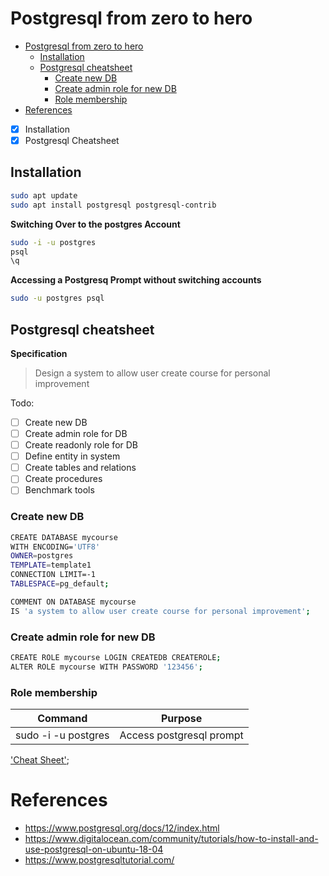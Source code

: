 # Postgresql from zero to hero

- [Postgresql from zero to hero](#postgresql-from-zero-to-hero)
  - [Installation](#installation)
  - [Postgresql cheatsheet](#postgresql-cheatsheet)
    - [Create new DB](#create-new-db)
    - [Create admin role for new DB](#create-admin-role-for-new-db)
    - [Role membership](#role-membership)
- [References](#references)

- [x] Installation
- [x] Postgresql Cheatsheet

## Installation

```bash
sudo apt update
sudo apt install postgresql postgresql-contrib
```

**Switching Over to the postgres Account**

```bash
sudo -i -u postgres
psql
\q
```

**Accessing a Postgresq Prompt without switching accounts**

```bash
sudo -u postgres psql
```


## Postgresql cheatsheet

**Specification**

> Design a system to allow user create course for personal improvement

Todo:

- [ ] Create new DB
- [ ] Create admin role for DB
- [ ] Create readonly role for DB
- [ ] Define entity in system
- [ ] Create tables and relations
- [ ] Create procedures
- [ ] Benchmark tools

### Create new DB

```bash
CREATE DATABASE mycourse
WITH ENCODING='UTF8'
OWNER=postgres
TEMPLATE=template1
CONNECTION LIMIT=-1
TABLESPACE=pg_default;

COMMENT ON DATABASE mycourse
IS 'a system to allow user create course for personal improvement';
```

### Create admin role for new DB

```bash
CREATE ROLE mycourse LOGIN CREATEDB CREATEROLE;
ALTER ROLE mycourse WITH PASSWORD '123456';
```

### Role membership

| Command             | Purpose                  |
| ------------------- | ------------------------ |
| sudo -i -u postgres | Access postgresql prompt |

['Cheat Sheet'](./cheatsheet.md);

# References

- https://www.postgresql.org/docs/12/index.html
- https://www.digitalocean.com/community/tutorials/how-to-install-and-use-postgresql-on-ubuntu-18-04
- https://www.postgresqltutorial.com/